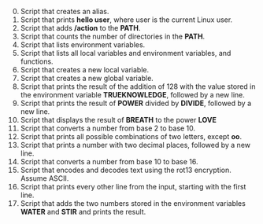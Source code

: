 0. Script that creates an alias.
1. Script that prints __hello user__, where user is the current Linux user.
2. Script that adds __/action__ to the __PATH__.
3. Script that counts the number of directories in the __PATH__.
4. Script that lists environment variables.
5. Script that lists all local variables and environment variables, and functions.
6. Script that creates a new local variable.
7. Script that creates a new global variable.
8. Script that prints the result of the addition of 128 with the value stored in the environment variable __TRUEKNOWLEDGE__, followed by a new line.
9. Script that prints the result of __POWER__ divided by __DIVIDE__, followed by a new line.
10. Script that displays the result of __BREATH__ to the power __LOVE__
11. Script that converts a number from base 2 to base 10.
12. Script that prints all possible combinations of two letters, except __oo__.
13. Script that prints a number with two decimal places, followed by a new line.
100. Script that converts a number from base 10 to base 16.
101. Script that encodes and decodes text using the rot13 encryption. Assume ASCII.
102. Script that prints every other line from the input, starting with the first line.
103. Script that adds the two numbers stored in the environment variables __WATER__ and __STIR__ and prints the result.
